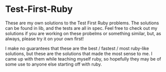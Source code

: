 # Test-First-Ruby

These are my own solutions to the Test First Ruby problems. The solutions can be found in lib, and the tests are all  in spec. Feel free to check out my solutions if you are working on these probelms or something similar, but, as always, please try it on your own first!

I make no guarantees that these are the best / fastest / most ruby-like solutions, but these are the solutions that made the most sense to me. I came up with them while teaching myself ruby, so hopefully they may be of some use to anyone else starting off with ruby.
